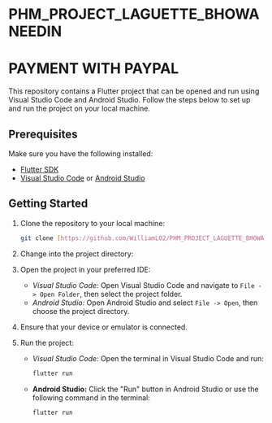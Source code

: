 # PHM_PROJECT_LAGUETTE_BHOWANEEDIN

# PAYMENT WITH PAYPAL
This repository contains a Flutter project that can be opened and run using Visual Studio Code and Android Studio. 
Follow the steps below to set up and run the project on your local machine.

## Prerequisites
Make sure you have the following installed:
- [Flutter SDK](https://flutter.dev/docs/get-started/install)
- [Visual Studio Code](https://code.visualstudio.com/) or [Android Studio](https://developer.android.com/studio)

## Getting Started
1. Clone the repository to your local machine:
     ```bash
     git clone [https://github.com/WilliamL02/PHM_PROJECT_LAGUETTE_BHOWANEEDIN]
     ```

3. Change into the project directory:

4. Open the project in your preferred IDE:
   - *Visual Studio Code:*
     Open Visual Studio Code and navigate to `File -> Open Folder`, then select the project folder.
   - *Android Studio:*
     Open Android Studio and select `File -> Open`, then choose the project directory.

5. Ensure that your device or emulator is connected.

6. Run the project:
   - *Visual Studio Code:*
     Open the terminal in Visual Studio Code and run:
     ```bash
     flutter run
     ```
   - **Android Studio:**
     Click the "Run" button in Android Studio or use the following command in the terminal:
     ```bash
     flutter run
     ```


